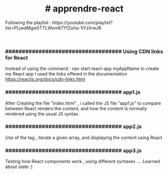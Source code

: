 <h1 align="center"># apprendre-react</h1>
Following the playlist : https://youtube.com/playlist?list=PLjwdMgw5TTLWom67YfZuha-1iYzIirwJR
<br />
<br />
<br />
<h3> ################################### Using CDN links for React</h3>

Instead of using the command : npx start react-app myAppName to create my React app 
I used the links offered in the documentation <a href="https://reactjs.org/docs/cdn-links.html" > https://reactjs.org/docs/cdn-links.html </a>
<br />
<h3> ################################### app1.js </h3>

After Creating the file "index.html" , i called the JS file "app1.js" to compare between React renders the content, and how the content is normally rendered using the usual JS syntax.

<h3> ################################### app2.js </h3>
Use of the <React.Fragment> tag , iterate a given array, and displaying the content using React


<h3> ################################### app3.js </h3>
Testing how React components work , using different syntaxes .... Learned about state :)
